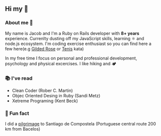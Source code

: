 ## Hi my  👋

### About me 👨
My name is Jacob and I'm a Ruby on Rails developer with **8+ years** experience. Currenlty dusting off my JavaScript skills, learning ⚛️ and node.js ecosystem.
I'm coding exercise enthusiast so you can find here a few here(e.g [Gilded Rose](https://github.com/jakubkouba/gilded_rose_kata) or [Tenis](https://github.com/jakubkouba/Tennis-Refactoring-Kata) kata)

In my free time I focus on personal and professional development, psychology and physical excercises. I like hiking and 🏕️ 

### 📚 I've read
- Clean Coder (Rober C. Martin)
- Objec Oriented Desing in Ruby (Sandi Metz)
- Xetreme Programing (Kent Beck)

### 🙂 Fun fact
I did a [pilgrimage](https://en.wikipedia.org/wiki/Camino_de_Santiago) to Santiago de Compostela (Portuguese central route 200 km from Bacelos)

<!--
**jakubkouba/jakubkouba** is a ✨ _special_ ✨ repository because its `README.md` (this file) appears on your GitHub profile.

Here are some ideas to get you started:

- 🔭 I’m currently working on ...
- 🌱 I’m currently learning ...
- 👯 I’m looking to collaborate on ...
- 🤔 I’m looking for help with ...
- 💬 Ask me about ...
- 📫 How to reach me: ...
- 😄 Pronouns: ...
- ⚡ Fun fact: ...
-->
